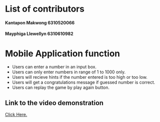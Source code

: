 # List of contributors
#### Kantapon Makwong 6310520066
#### Mayphiga Llewellyn 6310610982

# Mobile Application function
- Users can enter a number in an input box.
- Users can only enter numbers in range of 1 to 1000 only.
- Users will recieve hints if the number entered is too high or too low.
- Users will get a congratulations message if guessed number is correct.
- Users can replay the game by play again button.

## Link to the video demonstration

[Click Here.](__link__)